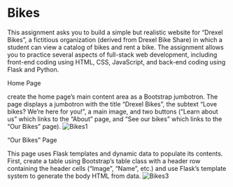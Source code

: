 # Bikes

This assignment asks you to build a simple but realistic website for “Drexel Bikes”, a  fictitious organization (derived from Drexel Bike Share) in which a student can view a  catalog of bikes and rent a bike. The assignment allows you to practice several aspects of full-stack web development, including front-end coding using HTML, CSS,  JavaScript, and back-end coding using Flask and Python.


Home Page

create the home page’s main content area as a Bootstrap jumbotron. The page displays a jumbotron with the title “Drexel Bikes”, the subtext “Love bikes? We’re here for you!”, a main image, and two buttons (“Learn about us” which links to the “About” page, and “See our bikes” which links to the “Our Bikes” page).
![Bikes1](https://user-images.githubusercontent.com/56332687/230006653-621e8f97-2e6e-41b8-a583-d2dbf909c4d4.png)

“Our Bikes” Page

This page uses Flask templates and dynamic data to populate its contents. First, create a table using Bootstrap’s table class with a header row containing the header cells (“Image”, “Name”, etc.) and use Flask’s template system to generate the body HTML from data. 
![Bikes3](https://user-images.githubusercontent.com/56332687/230006727-42ec957f-3bec-4d2b-849a-c5bd05537f6f.png)

